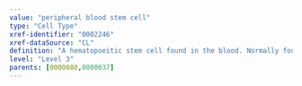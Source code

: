 ```yaml
---
value: "peripheral blood stem cell"
type: "Cell Type"
xref-identifier: "0002246"
xref-dataSource: "CL"
definition: "A hematopoeitic stem cell found in the blood. Normally found in very limited numbers in the peripheral circulation (less than 0.1% of all nucleated cells)."
level: "Level 3"
parents: [0000080,0000037]
---
```

